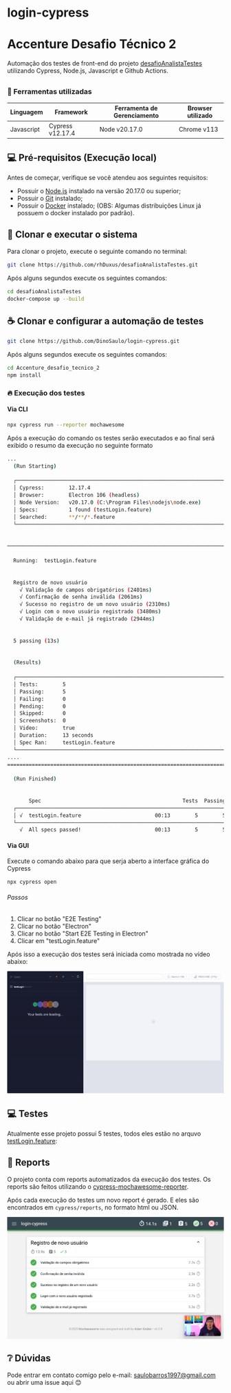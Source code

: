 # login-cypress

# Accenture Desafio Técnico 2

Automação dos testes de front-end do projeto [desafioAnalistaTestes](https://github.com/rhDuxus/desafioAnalistaTestes) utilizando Cypress, Node.js, Javascript e Github Actions.

##

<!--- Utilizando o exemplos do repositório https://github.com/iuricode/readme-template para esse README.md --->

###  📝 Ferramentas utilizadas
| Linguagem     | Framework          | Ferramenta de Gerenciamento | Browser utilizado  |
|---------------|--------------------|-----------------------------|--------------------|
| Javascript    | Cypress v12.17.4   | Node v20.17.0               | Chrome v113        |

## 💻 Pré-requisitos (Execução local)

Antes de começar, verifique se você atendeu aos seguintes requisitos:

* Possuir o [Node.js](https://nodejs.org/en) instalado na versão 20.17.0 ou superior;
* Possuir o [Git](https://git-scm.com/downloads) instalado;
* Possuir o [Docker](https://www.docker.com/products/docker-desktop/) instalado; (OBS: Algumas distribuições Linux já possuem o docker instalado por padrão).

## 🚀 Clonar e executar o sistema

Para clonar o projeto, execute o seguinte comando no terminal:
``` bash
git clone https://github.com/rhDuxus/desafioAnalistaTestes.git
```
Após alguns segundos execute os seguintes comandos:
``` bash
cd desafioAnalistaTestes
docker-compose up --build
```

## ☕ Clonar e configurar a automação de testes

``` bash
git clone https://github.com/DinoSaulo/login-cypress.git
```


Após alguns segundos execute os seguintes comandos:

```bash
cd Accenture_desafio_tecnico_2
npm install
```

### 🔥 Execução dos testes

#### Via CLI

```bash
npx cypress run --reporter mochawesome
```
Após a execução do comando os testes serão executados e ao final será exibido o resumo da execução no seguinte formato
```bash
...
  (Run Starting)

  ┌────────────────────────────────────────────────────────────────────────────────────────────────┐
  │ Cypress:        12.17.4                                                                        │
  │ Browser:        Electron 106 (headless)                                                        │
  │ Node Version:   v20.17.0 (C:\Program Files\nodejs\node.exe)                                    │
  │ Specs:          1 found (testLogin.feature)                                                    │
  │ Searched:       **/**/*.feature                                                                │
  └────────────────────────────────────────────────────────────────────────────────────────────────┘


────────────────────────────────────────────────────────────────────────────────────────────────────

  Running:  testLogin.feature                                                               (1 of 1)


  Registro de novo usuário
    √ Validação de campos obrigatórios (2401ms)
    √ Confirmação de senha inválida (2061ms)
    √ Sucesso no registro de um novo usuário (2310ms)
    √ Login com o novo usuário registrado (3480ms)
    √ Validação de e-mail já registrado (2944ms)


  5 passing (13s)


  (Results)

  ┌────────────────────────────────────────────────────────────────────────────────────────────────┐
  │ Tests:        5                                                                                │
  │ Passing:      5                                                                                │
  │ Failing:      0                                                                                │
  │ Pending:      0                                                                                │
  │ Skipped:      0                                                                                │
  │ Screenshots:  0                                                                                │
  │ Video:        true                                                                             │
  │ Duration:     13 seconds                                                                       │
  │ Spec Ran:     testLogin.feature                                                                │
  └────────────────────────────────────────────────────────────────────────────────────────────────┘
....
====================================================================================================

  (Run Finished)


       Spec                                              Tests  Passing  Failing  Pending  Skipped
  ┌────────────────────────────────────────────────────────────────────────────────────────────────┐
  │ √  testLogin.feature                        00:13        5        5        -        -        - │
  └────────────────────────────────────────────────────────────────────────────────────────────────┘
    √  All specs passed!                        00:13        5        5

```

#### Via GUI

Execute o comando abaixo para que serja aberto a interface gráfica do Cypress
```bash
npx cypress open
```

###### Passos

1. Clicar no botão "E2E Testing"
2. Clicar no botão "Electron"
3. Clicar no botão "Start E2E Testing in Electron"
4. Clicar em "testLogin.feature"

Após isso a execução dos testes será iniciada como mostrada no vídeo abaixo:

![switch_de_testes](/cypress/videos/testLogin.feature.gif "Switch de testes")

<!---
#### Via Github Actions

A cada commit feito neste repositório os testes são executados automaricamente pelo Github Actions

Atualmente o status ds testes é:
![tests workflow](https://github.com/DinoSaulo/Accenture_desafio_tecnico_2/actions/workflows/ci.yml/badge.svg)
-->
## 💻 Testes

Atualmente esse projeto possui 5 testes, todos eles estão no arquvo [testLogin.feature](./cypress/e2e/Tests/testLogin.feature):

## 📶 Reports

O projeto conta com reports automatizados da execução dos testes. Os reports são feitos utilizando o [cypress-mochawesome-reporter](https://www.npmjs.com/package/cypress-mochawesome-reporter).

Após cada execução do testes um novo report é gerado. E eles são encontrados em `cypress/reports`, no formato html ou JSON.

![test_resport](/cypress/reports/mochawesome_print.png "Report da execução dos testes")

## ❔ Dúvidas

Pode entrar em contato comigo pelo e-mail: saulobarros1997@gmail.com ou abrir uma issue aqui 😊
